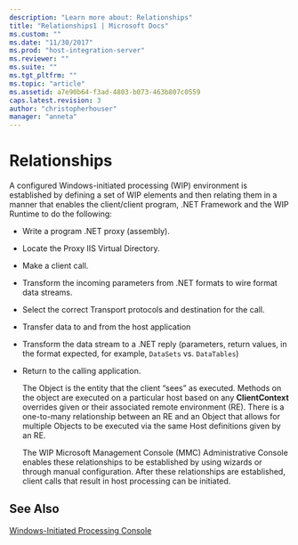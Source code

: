 ```yaml
---
description: "Learn more about: Relationships"
title: "Relationships1 | Microsoft Docs"
ms.custom: ""
ms.date: "11/30/2017"
ms.prod: "host-integration-server"
ms.reviewer: ""
ms.suite: ""
ms.tgt_pltfrm: ""
ms.topic: "article"
ms.assetid: a7e90b64-f3ad-4803-b073-463b807c0559
caps.latest.revision: 3
author: "christopherhouser"
manager: "anneta"
---
```

# Relationships
A configured Windows-initiated processing (WIP) environment is established by defining a set of WIP elements and then relating them in a manner that enables the client/client program, .NET Framework and the WIP Runtime to do the following:  
  
- Write a program .NET proxy (assembly).  
  
- Locate the Proxy IIS Virtual Directory.  
  
- Make a client call.  
  
- Transform the incoming parameters from .NET formats to wire format data streams.  
  
- Select the correct Transport protocols and destination for the call.  
  
- Transfer data to and from the host application  
  
- Transform the data stream to a .NET reply (parameters, return values, in the format expected, for example, `DataSets` vs. `DataTables`)  
  
- Return to the calling application.  
  
  The Object is the entity that the client “sees” as executed. Methods on the object are executed on a particular host based on any **ClientContext** overrides given or their associated remote environment (RE). There is a one-to-many relationship between an RE and an Object that allows for multiple Objects to be executed via the same Host definitions given by an RE.  
  
  The WIP Microsoft Management Console (MMC) Administrative Console enables these relationships to be established by using wizards or through manual configuration. After these relationships are established, client calls that result in host processing can be initiated.  
  
## See Also  
 [Windows-Initiated Processing Console](../core/windows-initiated-processing-console1.md)
